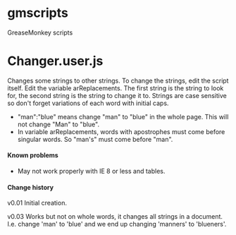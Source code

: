 # gmscripts
GreaseMonkey scripts

# Changer.user.js

Changes some strings to other strings. To change the strings, edit the script itself. 
Edit the variable arReplacements. The first string is the string to look for, the second string is the string
to change it to. Strings are case sensitive so don't forget variations of each word with initial caps. 

* "man":"blue" means change "man" to "blue" in the whole page. This will not change "Man" to "blue". 
* In variable arReplacements, words with apostrophes must come before singular words. So "man's" must come before "man". 

#### Known problems

* May not work properly with IE 8 or less and tables. 

#### Change history

v0.01 Initial creation. 

v0.03 Works but not on whole words, it changes all strings in a document. I.e. change 'man' to 'blue' and we end up changing 'manners' to 'blueners'. 

